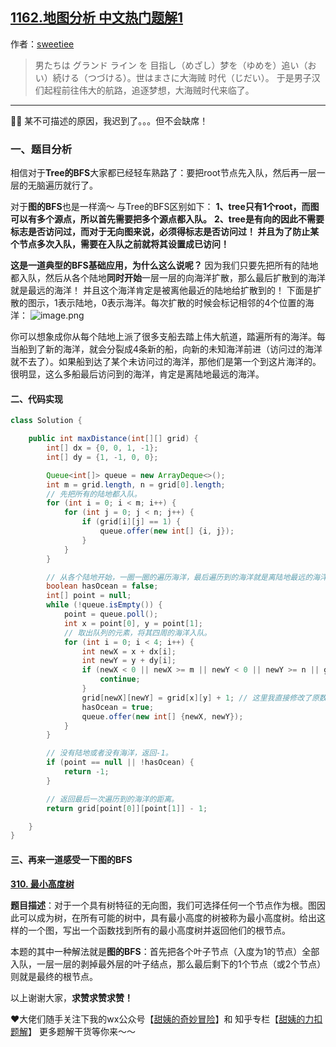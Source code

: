 ## [1162.地图分析 中文热门题解1](https://leetcode.cn/problems/as-far-from-land-as-possible/solutions/100000/jian-dan-java-miao-dong-tu-de-bfs-by-sweetiee)

作者：[sweetiee](https://leetcode.cn/u/sweetiee)


> 男たちは グランド ライン を 目指し（めざし）梦を（ゆめを）追い（おい）続ける（つづける）。世はまさに大海贼 时代（じだい）。
> 于是男子汉们起程前往伟大的航路，追逐梦想，大海贼时代来临了。

---

🙋🙋 某不可描述的原因，我迟到了。。。但不会缺席！

### 一、题目分析

相信对于**Tree的BFS**大家都已经轻车熟路了：要把root节点先入队，然后再一层一层的无脑遍历就行了。

对于**图的BFS**也是一样滴～ 与Tree的BFS区别如下：
**1、tree只有1个root，而图可以有多个源点，所以首先需要把多个源点都入队。**
**2、tree是有向的因此不需要标志是否访问过，而对于无向图来说，必须得标志是否访问过！
        并且为了防止某个节点多次入队，需要在入队之前就将其设置成已访问！**


**这是一道典型的BFS基础应用，为什么这么说呢？**
因为我们只要先把所有的陆地都入队，然后从各个陆地**同时开始**一层一层的向海洋扩散，那么最后扩散到的海洋就是最远的海洋！
并且这个海洋肯定是被离他最近的陆地给扩散到的！
下面是扩散的图示，1表示陆地，0表示海洋。每次扩散的时候会标记相邻的4个位置的海洋：
![image.png](https://pic.leetcode-cn.com/367df5172fd16d2637e591f6586d146772758438c66660c86719ffb2d36eb14d-image.png)

你可以想象成你从每个陆地上派了很多支船去踏上伟大航道，踏遍所有的海洋。每当船到了新的海洋，就会分裂成4条新的船，向新的未知海洋前进（访问过的海洋就不去了）。如果船到达了某个未访问过的海洋，那他们是第一个到这片海洋的。很明显，这么多船最后访问到的海洋，肯定是离陆地最远的海洋。


#### 二、代码实现
``` Java
class Solution {

    public int maxDistance(int[][] grid) {
        int[] dx = {0, 0, 1, -1};
        int[] dy = {1, -1, 0, 0};

        Queue<int[]> queue = new ArrayDeque<>();
        int m = grid.length, n = grid[0].length;
        // 先把所有的陆地都入队。
        for (int i = 0; i < m; i++) {
            for (int j = 0; j < n; j++) {
                if (grid[i][j] == 1) {
                    queue.offer(new int[] {i, j});
                }
            }
        }

        // 从各个陆地开始，一圈一圈的遍历海洋，最后遍历到的海洋就是离陆地最远的海洋。
        boolean hasOcean = false;
        int[] point = null;
        while (!queue.isEmpty()) {
            point = queue.poll();
            int x = point[0], y = point[1];
            // 取出队列的元素，将其四周的海洋入队。
            for (int i = 0; i < 4; i++) {
                int newX = x + dx[i];
                int newY = y + dy[i];
                if (newX < 0 || newX >= m || newY < 0 || newY >= n || grid[newX][newY] != 0) {
                    continue;
                }
                grid[newX][newY] = grid[x][y] + 1; // 这里我直接修改了原数组，因此就不需要额外的数组来标志是否访问
                hasOcean = true;
                queue.offer(new int[] {newX, newY});
            }
        }

        // 没有陆地或者没有海洋，返回-1。
        if (point == null || !hasOcean) {
            return -1;
        }

        // 返回最后一次遍历到的海洋的距离。
        return grid[point[0]][point[1]] - 1;

    }
}
```

#### 三、再来一道感受一下图的BFS

**[310. 最小高度树](https://leetcode-cn.com/problems/minimum-height-trees/)**

**题目描述**：对于一个具有树特征的无向图，我们可选择任何一个节点作为根。图因此可以成为树，在所有可能的树中，具有最小高度的树被称为最小高度树。给出这样的一个图，写出一个函数找到所有的最小高度树并返回他们的根节点。

本题的其中一种解法就是**图的BFS**：首先把各个叶子节点（入度为1的节点）全部入队，一层一层的剥掉最外层的叶子结点，那么最后剩下的1个节点（或2个节点）则就是最终的根节点。


以上谢谢大家，**求赞求赞求赞！**

❤️大佬们随手关注下我的wx公众号【[甜姨的奇妙冒险](https://pic.leetcode-cn.com/304599b006dd41bcf2042715f31a2dc4fbdc4cf9748a11a81d8978ea1e839956-wxgzh.jpeg)】和 知乎专栏【[甜姨的力扣题解](https://zhuanlan.zhihu.com/c_1224355183452614656)】 
更多题解干货等你来～～
